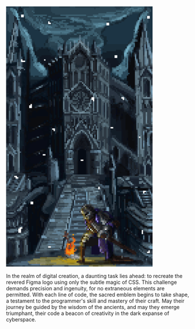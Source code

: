 ![](./1.gif)

In the realm of digital creation, a daunting task lies ahead: to recreate the revered Figma logo using only the subtle magic of CSS. This challenge demands precision and ingenuity, for no extraneous elements are permitted. With each line of code, the sacred emblem begins to take shape, a testament to the programmer's skill and mastery of their craft. May their journey be guided by the wisdom of the ancients, and may they emerge triumphant, their code a beacon of creativity in the dark expanse of cyberspace.